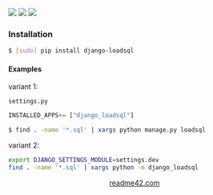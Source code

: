 <!--
https://readme42.com
-->


[![](https://img.shields.io/pypi/v/django-loadsql.svg?maxAge=3600)](https://pypi.org/project/django-loadsql/)
[![](https://img.shields.io/badge/License-Unlicense-blue.svg?longCache=True)](https://unlicense.org/)
[![](https://github.com/andrewp-as-is/django-loadsql.py/workflows/tests42/badge.svg)](https://github.com/andrewp-as-is/django-loadsql.py/actions)

### Installation
```bash
$ [sudo] pip install django-loadsql
```

#### Examples
variant 1:

`settings.py`
```python
INSTALLED_APPS+= ["django_loadsql"]
```

```bash
$ find . -name '*.sql' | xargs python manage.py loadsql
```


variant 2:
```bash
export DJANGO_SETTINGS_MODULE=settings.dev
find . -name '*.sql' | xargs python -m django_loadsql
```

<p align="center">
    <a href="https://readme42.com/">readme42.com</a>
</p>
